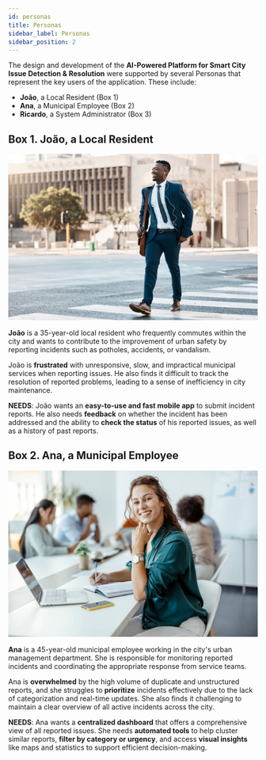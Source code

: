 ```yaml
---
id: personas
title: Personas
sidebar_label: Personas
sidebar_position: 2
---
```


The design and development of the **AI-Powered Platform for Smart City Issue Detection & Resolution** were supported by several Personas that represent the key users of the application. These include:

- **João**, a Local Resident (Box 1)
- **Ana**, a Municipal Employee (Box 2)
- **Ricardo**, a System Administrator (Box 3)

## Box 1. João, a Local Resident

![João, a Local Resident](../../static/img/personas/citizen.jpg)

**João** is a 35-year-old local resident who frequently commutes within the city and wants to contribute to the improvement of urban safety by reporting incidents such as potholes, accidents, or vandalism.

João is **frustrated** with unresponsive, slow, and impractical municipal services when reporting issues. He also finds it difficult to track the resolution of reported problems, leading to a sense of inefficiency in city maintenance.

**NEEDS**: João wants an **easy-to-use and fast mobile app** to submit incident reports. He also needs **feedback** on whether the incident has been addressed and the ability to **check the status** of his reported issues, as well as a history of past reports.

## Box 2. Ana, a Municipal Employee

![Ana, a Municipal Employee](../../static/img/personas/municipal_employee.jpg)

**Ana** is a 45-year-old municipal employee working in the city's urban management department. She is responsible for monitoring reported incidents and coordinating the appropriate response from service teams.

Ana is **overwhelmed** by the high volume of duplicate and unstructured reports, and she struggles to **prioritize** incidents effectively due to the lack of categorization and real-time updates. She also finds it challenging to maintain a clear overview of all active incidents across the city.

**NEEDS**: Ana wants a **centralized dashboard** that offers a comprehensive view of all reported issues. She needs **automated tools** to help cluster similar reports, **filter by category or urgency**, and access **visual insights** like maps and statistics to support efficient decision-making.